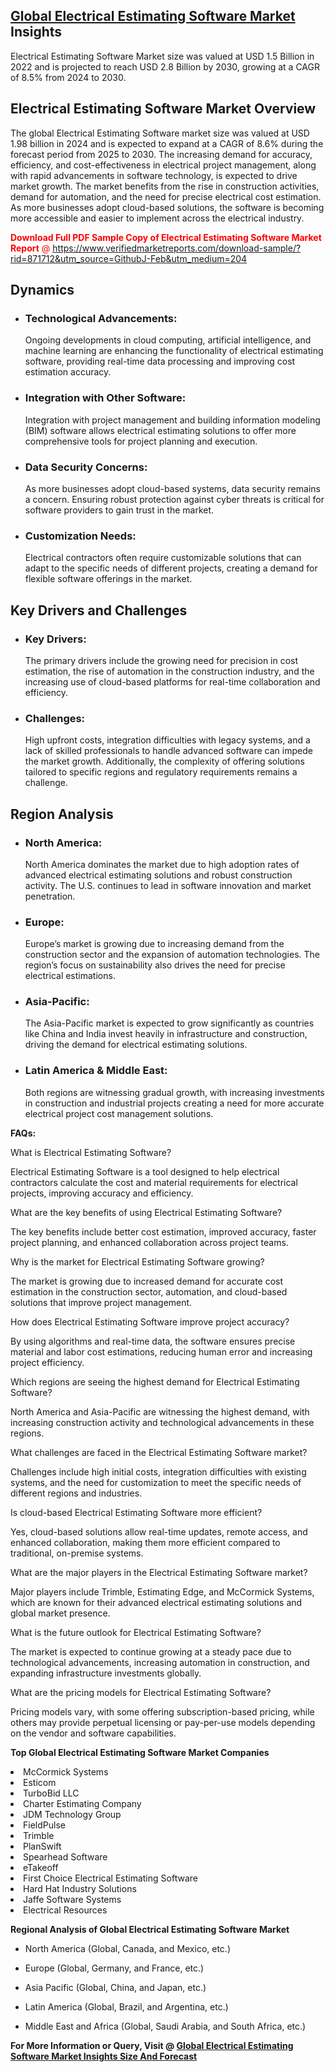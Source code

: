 <h2><a href="https://www.verifiedmarketreports.com/download-sample/?rid=871712&amp;utm_source=GithubJ&amp;utm_medium=204" target="_blank">Global Electrical Estimating Software Market</a> Insights</h2><p>Electrical Estimating Software Market size was valued at USD 1.5 Billion in 2022 and is projected to reach USD 2.8 Billion by 2030, growing at a CAGR of 8.5% from 2024 to 2030.</p><p> <h2>Electrical Estimating Software Market Overview</h2> <p>The global Electrical Estimating Software market size was valued at USD 1.98 billion in 2024 and is expected to expand at a CAGR of 8.6% during the forecast period from 2025 to 2030. The increasing demand for accuracy, efficiency, and cost-effectiveness in electrical project management, along with rapid advancements in software technology, is expected to drive market growth. The market benefits from the rise in construction activities, demand for automation, and the need for precise electrical cost estimation. As more businesses adopt cloud-based solutions, the software is becoming more accessible and easier to implement across the electrical industry.</p> <p><p><span class=""><span style="color: #ff0000;"><strong>Download Full PDF Sample Copy of Electrical Estimating Software Market Report</strong> @ </span><a href="https://www.verifiedmarketreports.com/download-sample/?rid=871712&amp;utm_source=GithubJ-Feb&amp;utm_medium=204" target="_blank">https://www.verifiedmarketreports.com/download-sample/?rid=871712&amp;utm_source=GithubJ-Feb&amp;utm_medium=204</a></span></p></p> <h2>Dynamics</h2> <ul> <li><h3>Technological Advancements:</h3> Ongoing developments in cloud computing, artificial intelligence, and machine learning are enhancing the functionality of electrical estimating software, providing real-time data processing and improving cost estimation accuracy.</li> <li><h3>Integration with Other Software:</h3> Integration with project management and building information modeling (BIM) software allows electrical estimating solutions to offer more comprehensive tools for project planning and execution.</li> <li><h3>Data Security Concerns:</h3> As more businesses adopt cloud-based systems, data security remains a concern. Ensuring robust protection against cyber threats is critical for software providers to gain trust in the market.</li> <li><h3>Customization Needs:</h3> Electrical contractors often require customizable solutions that can adapt to the specific needs of different projects, creating a demand for flexible software offerings in the market.</li> </ul> <h2>Key Drivers and Challenges</h2> <ul> <li><h3>Key Drivers:</h3> The primary drivers include the growing need for precision in cost estimation, the rise of automation in the construction industry, and the increasing use of cloud-based platforms for real-time collaboration and efficiency.</li> <li><h3>Challenges:</h3> High upfront costs, integration difficulties with legacy systems, and a lack of skilled professionals to handle advanced software can impede the market growth. Additionally, the complexity of offering solutions tailored to specific regions and regulatory requirements remains a challenge.</li> </ul> <h2>Region Analysis</h2> <ul> <li><h3>North America:</h3> North America dominates the market due to high adoption rates of advanced electrical estimating solutions and robust construction activity. The U.S. continues to lead in software innovation and market penetration.</li> <li><h3>Europe:</h3> Europe’s market is growing due to increasing demand from the construction sector and the expansion of automation technologies. The region’s focus on sustainability also drives the need for precise electrical estimations.</li> <li><h3>Asia-Pacific:</h3> The Asia-Pacific market is expected to grow significantly as countries like China and India invest heavily in infrastructure and construction, driving the demand for electrical estimating solutions.</li> <li><h3>Latin America & Middle East:</h3> Both regions are witnessing gradual growth, with increasing investments in construction and industrial projects creating a need for more accurate electrical project cost management solutions.</li> </ul> <p><strong>FAQs:</strong></p> <p>What is Electrical Estimating Software?</p> <p>Electrical Estimating Software is a tool designed to help electrical contractors calculate the cost and material requirements for electrical projects, improving accuracy and efficiency.</p> <p>What are the key benefits of using Electrical Estimating Software?</p> <p>The key benefits include better cost estimation, improved accuracy, faster project planning, and enhanced collaboration across project teams.</p> <p>Why is the market for Electrical Estimating Software growing?</p> <p>The market is growing due to increased demand for accurate cost estimation in the construction sector, automation, and cloud-based solutions that improve project management.</p> <p>How does Electrical Estimating Software improve project accuracy?</p> <p>By using algorithms and real-time data, the software ensures precise material and labor cost estimations, reducing human error and increasing project efficiency.</p> <p>Which regions are seeing the highest demand for Electrical Estimating Software?</p> <p>North America and Asia-Pacific are witnessing the highest demand, with increasing construction activity and technological advancements in these regions.</p> <p>What challenges are faced in the Electrical Estimating Software market?</p> <p>Challenges include high initial costs, integration difficulties with existing systems, and the need for customization to meet the specific needs of different regions and industries.</p> <p>Is cloud-based Electrical Estimating Software more efficient?</p> <p>Yes, cloud-based solutions allow real-time updates, remote access, and enhanced collaboration, making them more efficient compared to traditional, on-premise systems.</p> <p>What are the major players in the Electrical Estimating Software market?</p> <p>Major players include Trimble, Estimating Edge, and McCormick Systems, which are known for their advanced electrical estimating solutions and global market presence.</p> <p>What is the future outlook for Electrical Estimating Software?</p> <p>The market is expected to continue growing at a steady pace due to technological advancements, increasing automation in construction, and expanding infrastructure investments globally.</p> <p>What are the pricing models for Electrical Estimating Software?</p> <p>Pricing models vary, with some offering subscription-based pricing, while others may provide perpetual licensing or pay-per-use models depending on the vendor and software capabilities.</p> </p><p><strong>Top Global Electrical Estimating Software Market Companies</strong></p><div data-test-id=""><p><li>McCormick Systems</li><li> Esticom</li><li> TurboBid LLC</li><li> Charter Estimating Company</li><li> JDM Technology Group</li><li> FieldPulse</li><li> Trimble</li><li> PlanSwift</li><li> Spearhead Software</li><li> eTakeoff</li><li> First Choice Electrical Estimating Software</li><li> Hard Hat Industry Solutions</li><li> Jaffe Software Systems</li><li> Electrical Resources</li></p><div><strong>Regional Analysis of&nbsp;Global Electrical Estimating Software Market</strong></div><ul><li dir="ltr"><p dir="ltr">North America&nbsp;(Global, Canada, and Mexico, etc.)</p></li><li dir="ltr"><p dir="ltr">Europe (Global, Germany, and France, etc.)</p></li><li dir="ltr"><p dir="ltr">Asia Pacific&nbsp;(Global, China, and Japan, etc.)</p></li><li dir="ltr"><p dir="ltr">Latin America&nbsp;(Global, Brazil, and Argentina, etc.)</p></li><li dir="ltr">Middle East and Africa&nbsp;(Global, Saudi Arabia, and South Africa, etc.)</li></ul><p><strong>For More Information or Query, Visit @&nbsp;</strong><strong><a href="https://www.verifiedmarketreports.com/product/electrical-estimating-software-market/?utm_source=GithubJ&amp;utm_medium=204" target="_blank">Global Electrical Estimating Software Market Insights Size And Forecast</a></strong></p></div>
